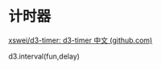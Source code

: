 # 计时器

[xswei/d3-timer: d3-timer 中文 (github.com)](https://github.com/xswei/d3-timer)

d3.interval(fun,delay)
